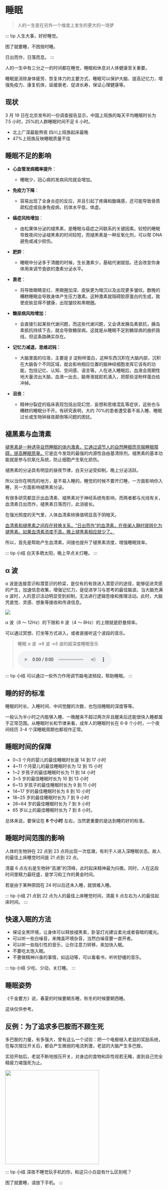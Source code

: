 # 睡眠

> 人的一生是在另外一个维度上发生的更大的一场梦

::: tip
人生大事，好好睡觉。

困了就要睡，不困按时睡。

日出而作，日落而息。
:::

人的一生中有三分之一的时间都在睡觉，睡眠和休息对人体健康至关重要。

睡眠是消除身体疲劳、恢复体力的主要方式，睡眠可以保护大脑、提高记忆力，增强免疫力、康复机体，延缓衰老、促进长寿，保证心理健康等。

## 现状

3 月 19 日在北京发布的一份调查报告显示，中国上班族的每天平均睡眠时长为 7.5 小时，25%的人群睡眠时间不足 6 小时。

- 北上广深最能熬夜 四川上班族起床最晚
- 47%上班族反映睡眠质量不佳

## 睡眠不足的影响

- **心血管发病概率提升**：
  - 睡眠少，冠心病的发病风险就会增加。
- **免疫力下降**：
  - 容易出现了全身炎症的反应，并且引起了疼痛和酸痛感，还可能导致骨质疏松症或自身免疫病，抗体水平低，体虚。
- **癌症风险增加**：
  - 由松果体分泌的褪黑素，是睡眠与癌症之间联系的关键因素。较短的睡眠导致夜间分泌褪黑素的时间较短，而褪黑素是一种反氧化剂，可以帮 DNA 避免或减少损伤。
- **肥胖**：
  - 睡眠中分泌多于清醒的时候，生长激素少，基础代谢就低。还会改变你身体用来调节食欲的激素分泌水平。
- **衰老**：
  - 将导致眼睛变红、黑眼圈加深、皮肤更为暗沉以及出现更多皱纹。数晚的糟糕睡眠会导致身体产生压力激素。这种激素就阻碍胶原蛋白的生成，致使皮肤显得不健康，出现皱纹和黑眼圈。
- **糖尿病风险增加：**
  - 会直接引起某些代谢问题，而这些代谢问题，又会诱发胰岛素抵抗，胰岛素抵抗持续下去，就会导致糖尿病。这就是从睡眠不足到糖尿病的曲折路线，但这条路确实存在。
- **记忆力减退，思维迟钝：**
  - 大脑里面的垃圾，主要是 β 淀粉样蛋白，这种东西沉积在大脑内部，沉积在大脑各个不同区域，就会影响相应位置的脑神经细胞发挥它该有的功能，包括记忆、认知、空间感、语言等。人在进入睡眠后，血液会周期性地大量流出大脑，血液一出去，脑脊液就趁机涌入，把那些淀粉样蛋白给冲掉。
- **沮丧：**

  - 精神分裂症的临床表现包括出现幻觉、妄想和思维混乱等症状，这些也与糟糕的睡眠分不开。有研究表明，大约 70%的患者遭受着不易入睡、睡眠过长或生物钟昼夜颠倒等问题的困扰。

## 褪黑素与血清素

<u>褪黑素是一种诱导自然睡眠的体内激素，它通过调节人的自然睡眠而克服睡眠障碍，提高睡眠质量。</u>它是迄今发现的最强的内源性自由基清除剂。褪黑素的基本功能就是参与抗氧化系统，防止细胞产生氧化损伤。

褪黑素的分泌具有明显的昼夜节律，白天分泌受抑制，晚上分泌活跃。

所以当你在明亮的地方，是不易入睡的。睡觉的时候不要开灯睡，一方面影响你入睡，另一方面影响褪黑素分泌。

有很多研究都显示出血清素、褪黑素对于神经系统有影响，而两者都与光线有关，血清素日出而作，褪黑素日落而行，此消彼长。

在强光照度的天气里，人体血清素转换值明显高于阴暗天。

<u>血清素和褪黑素之间存在转换关系，“日出而作”的血清素，在夜阑人静时就转化为褪黑素。如果血清素浓度不高，晚上褪黑素相应就少了。</u>

所以，首先是帮助产生血清素，间接也提升了褪黑素浓度，增强睡眠效率。

::: tip 小结
白天多晒太阳，晚上早点关灯睡。
:::

## α 波

α 波是连接意识和潜意识的桥梁，是仅有的有效进入潜意识的途径，能够促进灵感的产生，加速信息收集，增强记忆力，是促进学习与思考的最佳脑波。当大脑充满 α 波时，人的意识活动明显受到抑制，无法进行逻辑思维和推理活动。此时，大脑凭直觉、灵感、想象等接收和传递信息。

![](./images/1.jpeg)

α 波（8 ～ 12Hz）的下限和 θ 波（4 ～ 8Hz）的上限就是舒曼频率。

可以通过冥想、打坐等方式进入，或者直接听这个波段的音乐。

> 睡眠 α 波 →θ 波 →δ 波的超深度睡眠音乐
>
> <audio controls><source src="https://gw.alipayobjects.com/mdn/rms_85289e/afts/file/A*JvPhTIsU0xkAAAAAAAAAAAAAARQnAQ" type="audio/mpeg" /></audio>

::: tip 小结
可以通过一些外力作用调节脑电波频段，帮助睡眠。
:::

## 睡的好的标准

睡眠的时长、入睡时间、中间觉醒的次数，也包括睡眠的深度等等。

一般认为半小时之内能够入睡、一晚醒来不超过两次并且醒来后还能很快入睡都属于正常范围。从睡眠时长和节律来看，成年人的睡眠时长在 6-8 个小时，一个夜间经历 3-4 个深睡眠周期也都视作正常。

## 睡眠时间的保障

- 0~3 个月的婴儿的最佳睡眠时长是 14 到 17 小时
- 4~11 个月婴儿的最佳睡眠时长为 12 到 15 小时
- 1~2 岁孩子的最佳睡眠时长为 11 到 14 小时
- 3~5 岁的最佳睡眠时长为 10 到 13 小时
- 6~13 岁孩子的最佳睡眠时长为 9 到 11 小时
- 14~17 岁的最佳睡眠时长为 8 到 10 小时
- 18~25 岁的最佳睡眠时长为 7 到 9 小时
- 26~64 岁的最佳睡眠时长为 7 到 9 小时
- 65 岁以上的最佳睡眠时长为 7 到 8 小时。

总体来说，要保证在 **8 个小时** 左右，当然更重要的是达到睡的好的标准。

## 睡眠时间范围的影响

人体的生物钟在 22 点到 23 点将出现一次低潮，有利于人进入深睡眠状态。故人的最佳上床睡觉时间是 21 点到 22 点。

清晨 6 点左右是生物钟“高潮”的顶峰，此时起床精神最为抖擞。同时，人在这段时间里精力最旺盛，是学习和工作的黄金时间。

若是由于某种原因在 24 时以后还未入睡，就很难入睡。

::: tip 小结
21 点到 22 点为人的最佳上床睡觉时间，清晨 6 点左右为人的最佳起床时间。
:::

## 快速入眠的方法

- 保证全黑环境，让身体可以释放褪黑素，卧室灯光建议柔光或者昏暗的暖光。
- 可以听一些白噪音，来掩盖环境杂音，当然白噪音要一直开者。
- 可以听一些指引性的音乐，让你注意力转移，来加快入眠。
- 不要吃太饱入眠。
- 不要做精神兴奋的事情，如运动等，可以看看书，听听舒缓的音乐。

::: tip 小结
少吃、少动，关灯睡。
:::

## 睡眠姿势

《千金要方》说，春夏的时候要朝东睡，秋冬的时候要朝西睡。

这块仅供参考。

## 反例：为了追求多巴胺而不顾生死

多巴胺的力量，有多强大，曾有这么一个试验：把一个电极植入老鼠的奖励系统，在每次按压开关后，都会产生微弱的电流刺激，老鼠的大脑产生多巴胺。

实验开始后，老鼠不断地按压开关，对身边的食物和异性视若无睹，直到自己完全精疲力竭饿死为止。

<img src="./images/2.png" width="300" />

::: tip 小结
深夜不睡觉玩手机的你，和这只小白鼠有什么区别呢？

困了就要睡，请放下手机。
:::
